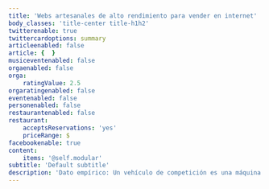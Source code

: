 ```yaml
---
title: 'Webs artesanales de alto rendimiento para vender en internet'
body_classes: 'title-center title-h1h2'
twitterenable: true
twittercardoptions: summary
articleenabled: false
article: {  }
musiceventenabled: false
orgaenabled: false
orga:
    ratingValue: 2.5
orgaratingenabled: false
eventenabled: false
personenabled: false
restaurantenabled: false
restaurant:
    acceptsReservations: 'yes'
    priceRange: $
facebookenable: true
content:
    items: '@self.modular'
subtitle: 'Default subtitle'
description: 'Dato empírico: Un vehículo de competición es una máquina artesanal, fabricado exclusivamente para competir, para ir lo más rápido posible, ajustada milimétricamente para llegar el primero. El resto son vehículos utilitarios, fabricados en masa para el mayor público posible, para jóvenes y para adultos, para ir de vacaciones o para hacer una mudanza, para simplemente llegar usándose para todo.'
---
```


